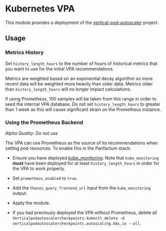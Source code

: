 # Kubernetes VPA

This module provides a deployment of the [vertical-pod-autoscaler](https://github.com/kubernetes/autoscaler/tree/master/vertical-pod-autoscaler) project.

## Usage

### Metrics History

Set `history_length_hours` to the number of hours of historical metrics that you want to use for the initial VPA
recommendations. 

Metrics are weighted based on an exponential decay algorithm so more recent data will be weighted more heavily
than older data. Metrics older than `history_length_hours` will no longer impact calculations.

If using Prometheus, 100 samples will be taken from this range in order to seed the internal VPA database. Do
not set `history_length_hours` to greater than 1 week as this will cause significant strain on the Prometheus instance.

### Using the Prometheus Backend

*Alpha Quality: Do not use*

The VPA can use Prometheus as the source of its recommendations when setting pod resources.
To enable this in the Panfactum stack:

- Ensure you have deployed [kube_monitoring](/docs/edge/reference/infrastructure-modules/kubernetes/kube_monitoring). 
Note that `kube_monitoring` **must** have been deployed for at least `history_length_hours` 
in order for the VPA to work properly.

- Set `prometheus_enabled` to `true`.

- Add the `thanos_query_frontend_url` input from the `kube_monitoring` output.

- Apply the module.

- If you had previously deployed the VPA without Prometheus, delete all `Verticalpodautoscalercheckpoints`:
`kubectl delete -A verticalpodautoscalercheckpoints.autoscaling.k8s.io --all`.
